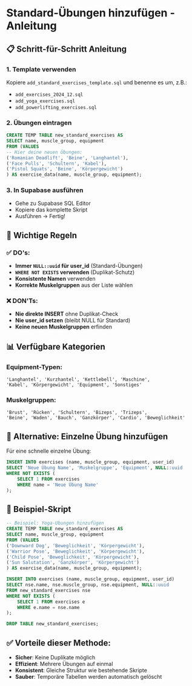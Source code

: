 # Standard-Übungen hinzufügen - Anleitung

## 📋 Schritt-für-Schritt Anleitung

### 1. Template verwenden
Kopiere `add_standard_exercises_template.sql` und benenne es um, z.B.:
- `add_exercises_2024_12.sql`
- `add_yoga_exercises.sql`
- `add_powerlifting_exercises.sql`

### 2. Übungen eintragen
```sql
CREATE TEMP TABLE new_standard_exercises AS
SELECT name, muscle_group, equipment
FROM (VALUES
-- Hier deine neuen Übungen:
('Romanian Deadlift', 'Beine', 'Langhantel'),
('Face Pulls', 'Schultern', 'Kabel'),
('Pistol Squats', 'Beine', 'Körpergewicht')
) AS exercise_data(name, muscle_group, equipment);
```

### 3. In Supabase ausführen
- Gehe zu Supabase SQL Editor
- Kopiere das komplette Skript
- Ausführen → Fertig!

## 🎯 Wichtige Regeln

### ✅ DO's:
- **Immer `NULL::uuid` für user_id** (Standard-Übungen)
- **`WHERE NOT EXISTS` verwenden** (Duplikat-Schutz)
- **Konsistente Namen** verwenden
- **Korrekte Muskelgruppen** aus der Liste wählen

### ❌ DON'Ts:
- **Nie direkte INSERT** ohne Duplikat-Check
- **Nie user_id setzen** (bleibt NULL für Standard)
- **Keine neuen Muskelgruppen** erfinden

## 📊 Verfügbare Kategorien

### Equipment-Typen:
```
'Langhantel', 'Kurzhantel', 'Kettlebell', 'Maschine', 
'Kabel', 'Körpergewicht', 'Equipment', 'Sonstiges'
```

### Muskelgruppen:
```
'Brust', 'Rücken', 'Schultern', 'Bizeps', 'Trizeps', 
'Beine', 'Waden', 'Bauch', 'Ganzkörper', 'Cardio', 'Beweglichkeit'
```

## 🔄 Alternative: Einzelne Übung hinzufügen

Für eine schnelle einzelne Übung:
```sql
INSERT INTO exercises (name, muscle_group, equipment, user_id)
SELECT 'Neue Übung Name', 'Muskelgruppe', 'Equipment', NULL::uuid
WHERE NOT EXISTS (
    SELECT 1 FROM exercises 
    WHERE name = 'Neue Übung Name'
);
```

## 📝 Beispiel-Skript

```sql
-- Beispiel: Yoga-Übungen hinzufügen
CREATE TEMP TABLE new_standard_exercises AS
SELECT name, muscle_group, equipment
FROM (VALUES
('Downward Dog', 'Beweglichkeit', 'Körpergewicht'),
('Warrior Pose', 'Beweglichkeit', 'Körpergewicht'),
('Child Pose', 'Beweglichkeit', 'Körpergewicht'),
('Sun Salutation', 'Ganzkörper', 'Körpergewicht')
) AS exercise_data(name, muscle_group, equipment);

INSERT INTO exercises (name, muscle_group, equipment, user_id)
SELECT nse.name, nse.muscle_group, nse.equipment, NULL::uuid
FROM new_standard_exercises nse
WHERE NOT EXISTS (
    SELECT 1 FROM exercises e 
    WHERE e.name = nse.name
);

DROP TABLE new_standard_exercises;
```

## ✅ Vorteile dieser Methode:
- **Sicher**: Keine Duplikate möglich
- **Effizient**: Mehrere Übungen auf einmal
- **Konsistent**: Gleiche Struktur wie bestehende Skripte
- **Sauber**: Temporäre Tabellen werden automatisch gelöscht